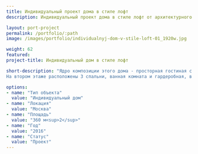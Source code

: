 ```yaml
---
title: Индивидуальный проект дома в стиле лофт
description: Индивидуальный проект дома в стиле лофт от архитектурного бюро А510. Индивидуальное проектирование на заказ.

layout: port-project
permalink: /portfolio/:path
image: /images/portfolio/individualnyj-dom-v-stile-loft-01_1920w.jpg

weight: 62
featured:
project-title: Индивидуальный дом в стиле лофт

short-description: "Ядро композиции этого дома - просторная гостиная с большими окнами и высоким (почти 5 метров) потолком. Гостиная объединена с лестницей, по которой мы попадаем на галерею второго уровня гостиной - в библиотеку. Со второго этажа по этой лестнице можно выйти на эксплуатируемую кровлю над гостиной - отсюда открывается чудесный вид на весь участок и на закат.
На втором этаже расположены 3 спальни, ванная комната и гардеробная, в подвале - домашний кинотеатр, винный погреб и мастерская."

options:
- name: "Тип объекта"
  value: "Индивидуальный дом"
- name: "Локация"
  value: "Москва"
- name: "Площадь"
  value: "360 м<sup>2</sup>"
- name: "Год"
  value: "2016"
- name: "Статус"
  value: "Проект"
---
```

